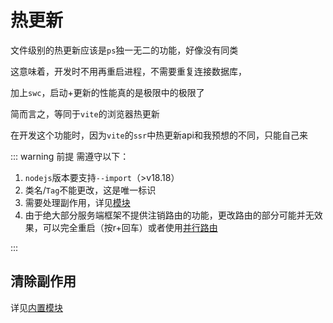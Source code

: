 # 热更新
文件级别的热更新应该是`ps`独一无二的功能，好像没有同类



这意味着，开发时不用再重启进程，不需要重复连接数据库，

加上`swc`，启动+更新的性能真的是极限中的极限了

 简而言之，等同于`vite`的浏览器热更新

在开发这个功能时，因为`vite`的`ssr`中热更新api和我预想的不同，只能自己来



 ::: warning 前提
 需遵守以下：
1. `nodejs`版本要支持`--import`（>v18.18）
2. 类名/`Tag`不能更改，这是唯一标识
3. 需要处理副作用，详见[模块](./module.md#内置模块)
3. 由于绝大部分服务端框架不提供注销路由的功能，更改路由的部分可能并无效果，可以完全重启（按r+回车）或者使用[并行路由](./parallel-route.md)

:::


## 清除副作用

详见[内置模块](./module.md#内置模块)


